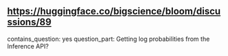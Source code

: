 ## https://huggingface.co/bigscience/bloom/discussions/89

contains_question: yes
question_part: Getting log probabilities from the Inference API?